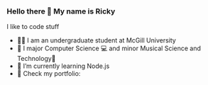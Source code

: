 ### Hello there 👋 My name is Ricky

I like to code stuff
- 👨‍🎓 I am an undergraduate student at McGill University
- 🏫 I major Computer Science 💻 and minor Musical Science and Technology🎼
- 🌱 I’m currently learning Node.js
- 👀 Check my portfolio: 


<!--
**RickyYoum/RickyYoum** is a ✨ _special_ ✨ repository because its `README.md` (this file) appears on your GitHub profile.

Here are some ideas to get you started:

- 🔭 I’m currently working on ...

- 👯 I’m looking to collaborate on ...
- 🤔 I’m looking for help with ...
- 💬 Ask me about ...
- 📫 How to reach me: ...
- 😄 Pronouns: ...
- ⚡ Fun fact: ...
-->
